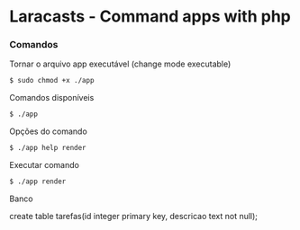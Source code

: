 # Laracasts - Command apps with php 

### Comandos

Tornar o arquivo app executável (change mode executable)
```sh 
$ sudo chmod +x ./app
```

Comandos disponíveis

```sh 
$ ./app
```

Opções do comando

```sh 
$ ./app help render
```

Executar comando

```sh 
$ ./app render
```

Banco

create table tarefas(id integer primary key, descricao text not null);
